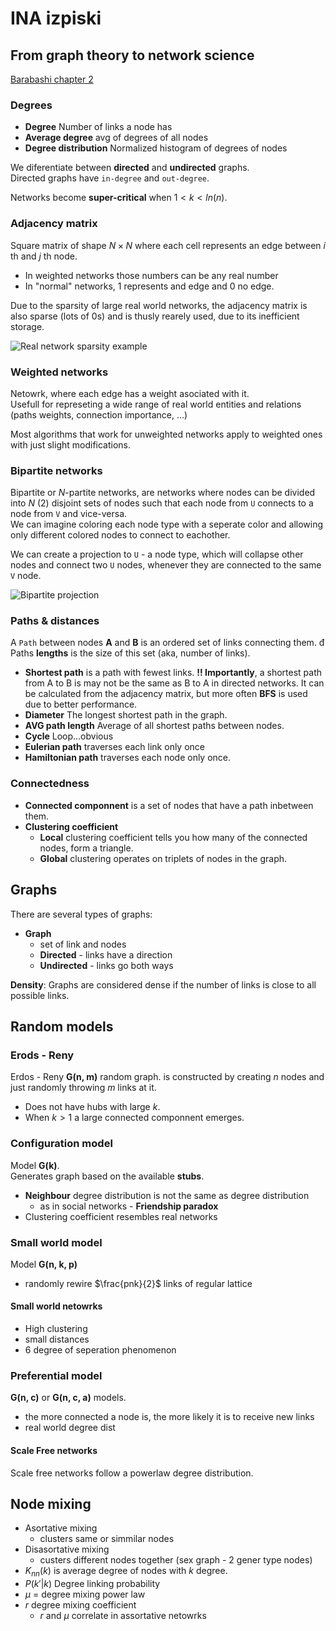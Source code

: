 # INA izpiski

## From graph theory to network science

[Barabashi chapter 2](http://networksciencebook.com/chapter/2)

### Degrees

- **Degree** Number of links a node has
- **Average degree** avg of degrees of all nodes
- **Degree distribution** Normalized histogram of degrees of nodes

We diferentiate between **directed** and **undirected** graphs.  
Directed graphs have `in-degree` and `out-degree`.  

Networks become **super-critical** when $1 \lt k \lt ln(n)$.

### Adjacency matrix

Square matrix of shape $N \times N$ where each cell represents an edge between $i$ th and $j$ th node.  

- In weighted networks those numbers can be any real number
- In "normal" networks, 1 represents and edge and 0 no edge.

Due to the sparsity of large real world networks, the adjacency matrix is also sparse (lots of 0s) and is thusly rearely used, due to its inefficient storage.  

![Real network sparsity example](http://networksciencebook.com/images/ch-02/figure-2-7.jpg)

### Weighted networks

Netowrk, where each edge has a weight asociated with it.  
Usefull for represeting a wide range of real world entities and relations (paths weights, connection importance, ...)  

Most algorithms that work for unweighted networks apply to weighted ones with just slight modifications.

### Bipartite networks

Bipartite or $N$-partite networks, are networks where nodes can be divided into $N$ (2) disjoint sets of nodes such that each node from `U` connects to a node from `V` and vice-versa.  
We can imagine coloring each node type with a seperate color and allowing only different colored nodes to connect to eachother.  

We can create a projection to `U` - a node type, which will collapse other nodes and connect two `U` nodes, whenever they are connected to the same `V` node.  

![Bipartite projection](http://networksciencebook.com/images/ch-02/figure-2-9.jpg)

### Paths & distances

A `Path` between nodes **A** and **B** is an ordered set of links connecting them.  đ
Paths **lengths** is the size of this set (aka, number of links).  

- **Shortest path** is a path with fewest links. **!! Importantly**, a shortest path from A to B is may not be the same as B to A in directed networks.
It can be calculated from the adjacency matrix, but more often **BFS** is used due to better performance.  
- **Diameter** The longest shortest path in the graph.  
- **AVG path length** Average of all shortest paths between nodes.  
- **Cycle** Loop...obvious  
- **Eulerian path** traverses each link only once  
- **Hamiltonian path** traverses each node only once.  

### Connectedness

- **Connected componnent** is a set of nodes that have a path inbetween them.  
- **Clustering coefficient**
  - **Local** clustering coefficient tells you how many of the connected nodes, form a triangle.
  - **Global** clustering operates on triplets of nodes in the graph.

## Graphs

There are several types of graphs:

- **Graph**
  - set of link and nodes
  - **Directed** - links have a direction
  - **Undirected** - links go both ways

**Density**: Graphs are considered dense if the number of links is close to all possible links.

## Random models

### Erods - Reny

Erdos - Reny **G(n, m)** random graph. is constructed by creating $n$ nodes and just randomly throwing $m$ links at it.  

- Does not have hubs with large $k$.
- When $k \gt 1$ a large connected componnent emerges.

### Configuration model

Model **G(k)**.  
Generates graph based on the available **stubs**.  

- **Neighbour** degree distribution is not the same as degree distribution
  - as in social networks - **Friendship paradox**
- Clustering coefficient resembles real networks

### Small world model

Model **G(n, k, p)**

- randomly rewire $\frac{pnk}{2}$ links of regular lattice

#### Small world netowrks

- High clustering
- small distances
- 6 degree of seperation phenomenon

### Preferential model

**G(n, c)** or **G(n, c, a)** models.

- the more connected a node is, the more likely it is to receive new links
- real world degree dist

#### Scale Free networks

Scale free networks follow a powerlaw degree distribution.

## Node mixing

- Asortative mixing
  - clusters same or simmilar nodes
- Disasortative mixing
  - custers different nodes together (sex graph - 2 gener type nodes)
- $K_{nn}(k)$ is average degree of nodes with $k$ degree.
- $P(k'|k)$ Degree linking probability
- $\mu$ = degree mixing power law
- $r$ degree mixing coefficient
  - $r$ and $\mu$ correlate in assortative netowrks
